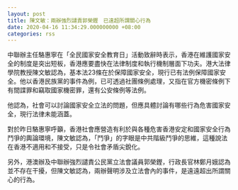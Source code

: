 ```yaml
---
layout: post
title: 陳文敏：兩辦強烈譴責郭榮鏗　已遠超所謂關心行為
date: 2020-04-16 11:34:29.000000000 +08:00
categories: rss
---
```


中聯辦主任駱惠寧在「全民國家安全教育日」活動致辭時表示，香港在維護國家安全的制度是突出短板，香港應要盡快在法律制度和執行機制層面下功夫。港大法律學院教授陳文敏認為，基本法23條在於保障國家安全，現行已有法例保障國家安全。他以香港民族黨的事件為例，已可透過社團條例處理，又指在官方機密條例下有間諜罪和竊取國家機密罪，還有公安條例等法例。

他認為，社會可以討論國家安全立法的問題，但應具體討論有哪些行為危害國家安全，現行法律未能涵蓋。

對於昨日駱惠寧呼籲，香港社會應營造有利於與各種危害香港安定和國家安全行為鬥爭的輿論環境，陳文敏認為，「鬥爭」的字眼是中共階級鬥爭的思維，這種說法在香港不適用和不接受，只是令社會矛盾尖銳化。

另外，港澳辦及中聯辦強烈譴責公民黨立法會議員郭榮鏗，行政長官林鄭月娥認為並不存在干擾，但陳文敏認為，兩辦聲明涉及立法會內的事件，是遠遠超出所謂關心的行為。
